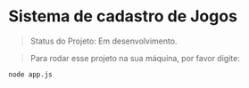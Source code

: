 <h1>Sistema de cadastro de Jogos</h1>

> Status do Projeto: Em desenvolvimento.

>Para rodar esse projeto na sua máquina, por favor digite:

```
node app.js
```
